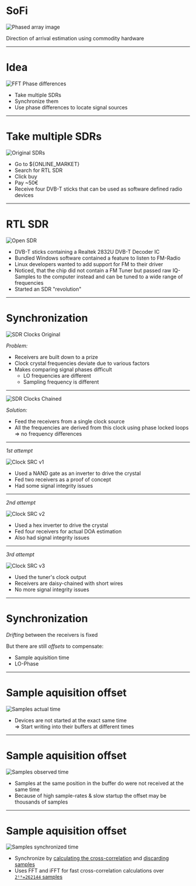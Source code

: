 SoFi
====

![Phased array image](diagrams/phased_array.svg)

Direction of arrival estimation
using commodity hardware

---

Idea
====

![FFT Phase differences](diagrams/annotated_fft_phase_zoom.svg)

- Take multiple SDRs
- Synchronize them
- Use phase differences to locate signal sources

---

Take multiple SDRs
==================

![Original SDRs](images/sdrs_original.jpg)

- Go to ${ONLINE_MARKET}
- Search for RTL SDR
- Click buy
- Pay ~50€
- Receive four DVB-T sticks that can be used as software defined radio
  devices

---

RTL SDR
=======

![Open SDR](images/sdr_open.jpg)

- DVB-T sticks containing a Realtek 2832U DVB-T Decoder IC
- Bundled Windows software contained a feature to listen to FM-Radio
- Linux developers wanted to add support for FM to their driver
- Noticed, that the chip did not contain a FM Tuner but passed raw
  IQ-Samples to the computer instead and can be tuned to a wide
  range of frequencies
- Started an SDR "revolution"

---

Synchronization
===============

![SDR Clocks Original](diagrams/sdr_clocks.svg)

_Problem:_

- Receivers are built down to a prize
- Clock crystal frequencies deviate due to various factors
- Makes comparing signal phases difficult
     - LO frequencies are different
     - Sampling frequency is different

---

![SDR Clocks Chained](diagrams/sdr_clocks_chained.svg)

_Solution:_

- Feed the receivers from a single clock source
- All the frequencies are derived from this clock using
  phase locked loops <br />
  ⇒ no frequency differences

---

_1st attempt_

![Clock SRC v1](images/clock_src_v1.jpg)

- Used a NAND gate as an inverter to drive the crystal
- Fed two receivers as a proof of concept
- Had some signal integrity issues

---

_2nd attempt_

![Clock SRC v2](images/clock_src_v2.jpg)

- Used a hex inverter to drive the crystal
- Fed four receivers for actual DOA estimation
- Also had signal integrity issues

---

_3rd attempt_

![Clock SRC v3](diagrams/annotated_hw_mods.svg)

- Used the tuner's clock output
- Receivers are daisy-chained with short wires
- No more signal integrity issues

---

Synchronization
===============

_Drifting_ between the receivers is fixed

But there are still _offsets_ to compensate:

- Sample aquisition time
- LO-Phase

---

Sample aquisition offset
========================

![Samples actual time](diagrams/samples_actual_time.svg)

- Devices are not started at the exact same time <br />
  ⇒ Start writing into their buffers at different times

---

Sample aquisition offset
========================

![Samples observed time](diagrams/samples_observed_time.svg)

- Samples at the same position in the buffer do
  were not received at the same time
- Because of high sample-rates & slow startup the
  offset may be thousands of samples

---

Sample aquisition offset
========================

![Samples synchronized time](diagrams/samples_synchronized_time.svg)

- Synchronize by [calculating the cross-correlation][code_cross_correlate]
  and [discarding samples][code_discard_samples]
- Uses FFT and iFFT for fast cross-correlation calculations over
  [`2¹⁸=262144` samples][code_correlation_len]

[code_cross_correlate]: https://github.com/hnez/SoFi/blob/009fda7257f8ffa8356bcef2e6556562720c2131/libsofi/synchronize.c#L130
[code_discard_samples]: https://github.com/hnez/SoFi/blob/009fda7257f8ffa8356bcef2e6556562720c2131/libsofi/synchronize.c#L184
[code_correlation_len]: https://github.com/hnez/SoFi/blob/009fda7257f8ffa8356bcef2e6556562720c2131/libsofi/libsofi.c#L108
